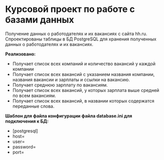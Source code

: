 # Курсовой проект по работе с базами данных
Получение данных о работодателях и их вакансиях с сайта hh.ru. Спроектированы таблицы в БД PostgreSQL для хранения полученных данных о работодателях и их вакансиях.

**Реализовано:**
- Получает список всех компаний и количество вакансий у каждой компании
- Получает список всех вакансий с указанием названия компании, названия вакансии и зарплаты и ссылки на вакансию.
- Получает среднюю зарплату по вакансиям.
- Получает список всех вакансий, у которых зарплата выше средней по всем вакансиям.
- Получает список всех вакансий, в названии которых содержатся переданные слова.

**Шаблон для файла конфигурации файла database.ini для подключения к БД:**
- [postgresql]
- host=<HOST>
- user=<USER>
- password=<PASSWORD>
- port=<PORT>

